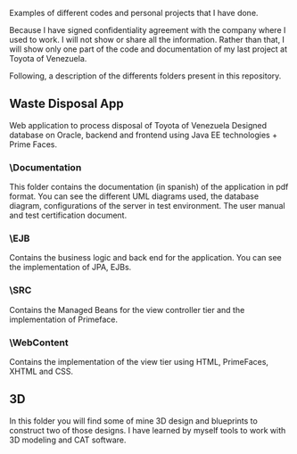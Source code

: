 Examples of different codes and personal projects that I have done. 

Because I have signed confidentiality agreement with the company where I used to work. I will not show or share all the information. Rather than that, I will show only one part of the code and documentation of my last project at Toyota of Venezuela.

Following, a description of the differents folders present in this repository.

## Waste Disposal App
Web application to process disposal of Toyota of Venezuela
Designed database on Oracle, backend and frontend using Java EE technologies + Prime Faces.

### \Documentation
This folder contains the documentation (in spanish) of the application in pdf format. You can see the different UML diagrams used, the database diagram, configurations of the server in test environment. The user manual and test certification document.

### \EJB
Contains the business logic and back end for the application. You can see the implementation of JPA, EJBs.

### \SRC
Contains the Managed Beans for the view controller tier and the implementation of Primeface.
### \WebContent
Contains the implementation of the view tier using HTML, PrimeFaces, XHTML and CSS. 

## 3D
In this folder you will find some of mine 3D design and blueprints to construct two of those designs. I have learned by myself tools to work with 3D modeling and CAT software.
